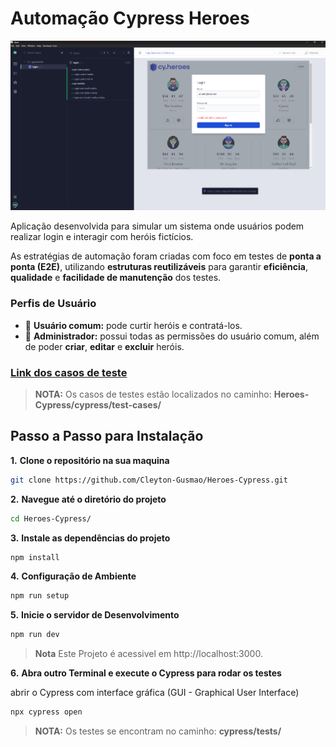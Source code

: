 # Automação Cypress Heroes

![Heroes](./client/src/assets/capa-heroes.png)

Aplicação desenvolvida para simular um sistema onde usuários podem realizar login e interagir com heróis fictícios.

As estratégias de automação foram criadas com foco em testes de **ponta a ponta (E2E)**, utilizando **estruturas reutilizáveis** para garantir **eficiência**, **qualidade** e **facilidade de manutenção** dos testes.

### Perfis de Usuário

- 🔹 **Usuário comum:** pode curtir heróis e contratá-los.  
- 🔸 **Administrador:** possui todas as permissões do usuário comum, além de poder **criar**, **editar** e **excluir** heróis.


### **[Link dos casos de teste](https://github.com/Cleyton-Gusmao/Heroes-Cypress/tree/main/cypress/test-cases/login)**
> **NOTA:**
> Os casos de testes estão localizados no caminho: **Heroes-Cypress/cypress/test-cases/**

## Passo a Passo para Instalação

**1.** **Clone o repositório na sua maquina**

```bash
git clone https://github.com/Cleyton-Gusmao/Heroes-Cypress.git
```

**2.** **Navegue até o diretório do projeto**

```bash
cd Heroes-Cypress/
```

**3.** **Instale as dependências do projeto**

```bash
npm install 
```

**4.** **Configuração de Ambiente**

```bash
npm run setup
```

**5.** **Inicie o servidor de Desenvolvimento**

```bash
npm run dev
```
>
>**Nota** Este Projeto é acessivel em http://localhost:3000.
>


**6.** **Abra outro Terminal e execute o Cypress para rodar os testes**

abrir o Cypress com interface gráfica (GUI - Graphical User Interface)

```bash
npx cypress open
```

> **NOTA:**
> Os testes se encontram no caminho: **cypress/tests/**
>
